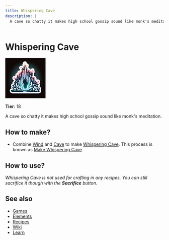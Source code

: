 ```yaml
---
title: Whispering Cave
description: |
  A cave so chatty it makes high school gossip sound like monk's meditation.
---
```

# Whispering Cave

![](../images/item.whisperingcave.png)

**Tier**: 18

A cave so chatty it makes high school gossip sound like monk's meditation.

## How to make?

* Combine [Wind](/wiki/elements/wind) and [Cave](/wiki/elements/cave) to make [Whispering Cave](/wiki/elements/whispering-cave). This process is known as [Make Whispering Cave](/wiki/recipes/make-whispering-cave).

## How to use?

_Whispering Cave is not used for crafting in any recipes. You can still sacrifice it though with the **Sacrifice** button._

## See also

* [Games](/wiki/games)
* [Elements](/wiki/elements)
* [Recipes](/wiki/recipes)
* [Wiki](/wiki/index)
* [Learn](/learn/index)